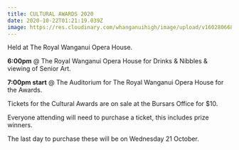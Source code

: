 ```yaml
---
title: CULTURAL AWARDS 2020
date: 2020-10-22T01:21:19.039Z
image: https://res.cloudinary.com/whanganuihigh/image/upload/v1602806686/Events/Cultural-Awards-2020-poster.jpg
---
```

Held at The Royal Wanganui Opera House.

**6:00pm** @ The Royal Wanganui Opera House for Drinks & Nibbles & viewing of Senior Art.

**7:00pm start** @ The Auditorium for The Royal Wanganui Opera House for the Awards.

Tickets for the Cultural Awards are on sale at the Bursars Office for $10. 

Everyone attending will need to purchase a ticket, this includes prize winners. 

The last day to purchase these will be on Wednesday 21 October.